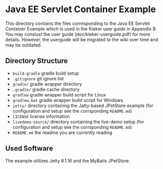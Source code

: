 # Java EE Servlet Container Example

This directory contains the files corresponding to the Java EE Servlet
Container Example which is used in the Kieker user guide in Appendix B.
You may conslust the user guide (doc/kieker-userguide.pdf) for more 
details. However, the userguide will be migrated to the wiki over time
and may be outdated.

## Directory Structure

- `build.gradle` gradle build setup
- `.gitignore` git ignore list
- `gradle/` gradle wrapper directory
- `.gradle/` gradle cache directory
- `gradlew` gradle wrapper build script for Linux
- `gradlew.bat` gradle wrapper build script for Windows
- `jetty/` directory containing the Jatty-based JPetStore example (for
  configuration and setup see the corrsponding `README.md`)
- `LICENSE` license information
- `livedemo-source/` directory containing the live-demo setup (for
  configuration and setup see the corrsponding `README.md`)
- `README.md` the readme you are currently reading


## Used Software

The example utilizes Jetty 8.1.16 and the MyBatis JPetStore.

